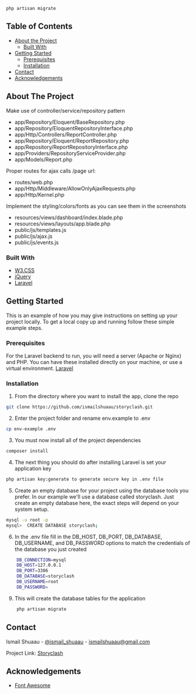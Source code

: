 
    php artisan migrate
<!-- TABLE OF CONTENTS -->
## Table of Contents

* [About the Project](#about-the-project)
  * [Built With](#built-with)
* [Getting Started](#getting-started)
  * [Prerequisites](#prerequisites)
  * [Installation](#installation)
* [Contact](#contact)
* [Acknowledgements](#acknowledgements)



<!-- ABOUT THE PROJECT -->
## About The Project

Make use of controller/service/repository pattern 
* app/Repository/Eloquent/BaseRepository.php
* app/Repository/EloquentRepositoryInterface.php
* app/Http/Controllers/ReportController.php
* app/Repository/Eloquent/ReportRepository.php
* app/Repository/ReportRepositoryInterface.php
* app/Providers/RepositoryServiceProvider.php
* app/Models/Report.php

Proper routes for ajax calls /page url:
* routes/web.php
* app/Http/Middleware/AllowOnlyAjaxRequests.php
* app/Http/Kernel.php

Implement the styling/colors/fonts as you can see them in the screenshots 
* resources/views/dashboard/index.blade.php
* resources/views/layouts/app.blade.php
* public/js/templates.js
* public/js/ajax.js
* public/js/events.js

### Built With
* [W3.CSS](https://www.w3schools.com/w3css)
* [jQuery](https://jquery.com)
* [Laravel](https://laravel.com)


<!-- GETTING STARTED -->
## Getting Started

This is an example of how you may give instructions on setting up your project locally.
To get a local copy up and running follow these simple example steps.

### Prerequisites

For the Laravel backend to run, you will need a server (Apache or Nginx) and PHP. You can have these installed directly on your machine, or use a virtual environment. [Laravel](https://laravel.com)

### Installation

1. From the directory where you want to install the app, clone the repo
```sh
git clone https://github.com/ismailshuaau/storyclash.git
```
2. Enter the project folder and rename env.example to .env
```sh
cp env-example .env
```
3. You must now install all of the project dependencies
```sh
composer install
```
4. The next thing you should do after installing Laravel is set your application key 
```sh
php artisan key:generate to generate secure key in .env file
```

5.  Create an empty database for your project using the database tools you prefer. 
In our example we'll use a database called storyclash. Just create an empty database here, the exact steps will depend on your system setup.
``` sh
mysql -u root -p
mysql>  CREATE DATABASE storyclash;
```
6. In the .env file fill in the DB_HOST, DB_PORT, DB_DATABASE, DB_USERNAME, and DB_PASSWORD options to match the credentials of the database you just created
```sh
    DB_CONNECTION=mysql
    DB_HOST=127.0.0.1
    DB_PORT=3306
    DB_DATABASE=storyclash
    DB_USERNAME=root
    DB_PASSWORD=

```
9. This will create the database tables for the application
```sh
    php artisan migrate
```

<!-- CONTACT -->
## Contact

Ismail Shuaau - [@ismail_shuaau](https://twitter.com/ismail_shuaau) - ismailshuaau@gmail.com

Project Link: [Storyclash](https://github.com/ismailshuaau/storyclash)



<!-- ACKNOWLEDGEMENTS -->
## Acknowledgements
* [Font Awesome](https://fontawesome.com)
